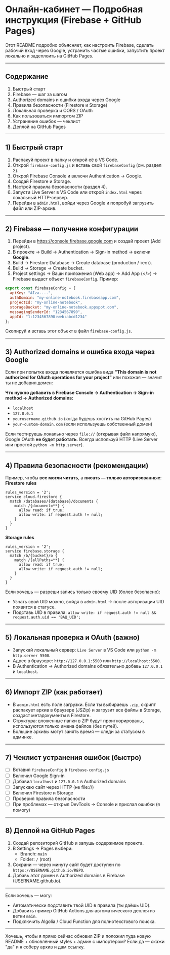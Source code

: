 # Онлайн-кабинет — Подробная инструкция (Firebase + GitHub Pages)

Этот README подробно объясняет, как настроить Firebase, сделать рабочий вход через Google, устранить частые ошибки, запустить проект локально и задеплоить на GitHub Pages.

---

## Содержание
1. Быстрый старт
2. Firebase — шаг за шагом
3. Authorized domains и ошибки входа через Google
4. Правила безопасности (Firestore и Storage)
5. Локальная проверка и CORS / OAuth
6. Как пользоваться импортом ZIP
7. Устранение ошибок — чеклист
8. Деплой на GitHub Pages

---

## 1) Быстрый старт
1. Распакуй проект в папку и открой её в VS Code.
2. Открой `firebase-config.js` и вставь свой `firebaseConfig` (см. раздел 2).
3. Открой Firebase Console и включи Authentication → Google.
4. Создай Firestore и Storage.
5. Настрой правила безопасности (раздел 4).
6. Запусти Live Server в VS Code или открой `index.html` через локальный HTTP-сервер.
7. Перейди в `admin.html`, войди через Google и попробуй загрузить файл или ZIP-архив.

---

## 2) Firebase — получение конфигурации
1. Перейди в https://console.firebase.google.com и создай проект (Add project).
2. В проекте → Build → Authentication → Sign-in method → включи **Google**.
3. Build → Firestore Database → Create database (production / тест).
4. Build → Storage → Create bucket.
5. Project settings → Ваши приложения (Web app) → Add App (</>) → Firebase выдаст объект `firebaseConfig`.
   Пример:
```js
export const firebaseConfig = {
  apiKey: "AIza....",
  authDomain: "my-online-notebook.firebaseapp.com",
  projectId: "my-online-notebook",
  storageBucket: "my-online-notebook.appspot.com",
  messagingSenderId: "1234567890",
  appId: "1:1234567890:web:abcd1234"
};
```
Скопируй и вставь этот объект в файл `firebase-config.js`.

---

## 3) Authorized domains и ошибка входа через Google
Если при попытке входа появляется ошибка вида **"This domain is not authorized for OAuth operations for your project"** или похожая — значит ты не добавил домен:

**Что нужно добавить в Firebase Console → Authentication → Sign-in method → Authorized domains:**
- `localhost`
- `127.0.0.1`
- `yourusername.github.io` (когда будешь хостить на GitHub Pages)
- `your-custom-domain.com` (если используешь собственный домен)

Если тестируешь локально через `file://` (открывая файл напрямую), Google OAuth **не будет работать**. Всегда используй HTTP (Live Server или простой `python -m http.server`).

---

## 4) Правила безопасности (рекомендации)
Пример, чтобы **все могли читать**, а **писать — только авторизованные**:
**Firestore rules**
```
rules_version = '2';
service cloud.firestore {
  match /databases/{database}/documents {
    match /{document=**} {
      allow read: if true;
      allow write: if request.auth != null;
    }
  }
}
```

**Storage rules**
```
rules_version = '2';
service firebase.storage {
  match /b/{bucket}/o {
    match /{allPaths=**} {
      allow read: if true;
      allow write: if request.auth != null;
    }
  }
}
```

Если хочешь — разреши запись только своему UID (более безопасно):
- Узнать свой UID можно, войдя в `admin.html` → после авторизации UID появится в статусе.
- Подставь UID в правила: `allow write: if request.auth != null && request.auth.uid == 'ВАШ_UID';`

---

## 5) Локальная проверка и OAuth (важно)
- Запускай локальный сервер: `Live Server` в VS Code или `python -m http.server 5500`.
- Адрес в браузере: `http://127.0.0.1:5500` или `http://localhost:5500`.
- В Authentication → Authorized domains обязательно добавь `127.0.0.1` и `localhost`.

---

## 6) Импорт ZIP (как работает)
- В `admin.html` есть поле загрузки. Если ты выбираешь `.zip`, скрипт распакует архив в браузере (JSZip) и загрузит все файлы в Storage, создаст метадокументы в Firestore.
- Структура: вложенные папки в ZIP будут проигнорированы, используются только имена файлов (без путей).
- Большие архивы могут занять время — следи за статусом в админке.

---

## 7) Чеклист устранения ошибок (быстро)
- [ ] Вставил `firebaseConfig` в `firebase-config.js`
- [ ] Включил Google Sign-in
- [ ] Добавил `localhost` и `127.0.0.1` в Authorized domains
- [ ] Запускаю сайт через HTTP (не file://)
- [ ] Включил Firestore и Storage
- [ ] Проверил правила безопасности
- [ ] При проблемах — открыл DevTools → Console и прислал ошибки (я помогу)

---

## 8) Деплой на GitHub Pages
1. Создай репозиторий GitHub и запушь содержимое проекта.
2. В Settings → Pages выбери:
   - Branch: `main`
   - Folder: `/` (root)
3. Сохрани — через минуту сайт будет доступен по `https://USERNAME.github.io/REPO`.
4. Добавь этот домен в Authorized domains в Firebase (USERNAME.github.io).

---

Если хочешь — могу:
- Автоматически подставить твой UID в правила (ты даёшь UID).
- Добавить пример GitHub Actions для автоматического деплоя из ветки `main`.
- Подключить Algolia / Cloud Function для полнотекстового поиска.

---

Хочешь, чтобы я прямо сейчас обновил ZIP и положил туда новую README + обновлённый styles + админ с импортером? Если да — скажи "да" и я соберу архив и дам ссылку.
